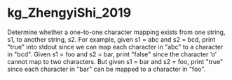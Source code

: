 # kg_ZhengyiShi_2019

Determine whether a one-to-one character mapping exists from one string, s1, to another string, s2. 
For example, given s1 = abc and s2 = bcd, print "true" into stdout since we can map each character in "abc" to a character in "bcd". 
Given s1 = foo and s2 = bar, print "false" since the character ‘o’ cannot map to two characters. 
But given s1 = bar and s2 = foo, print "true" since each character in "bar" can be mapped to a character in "foo". 
